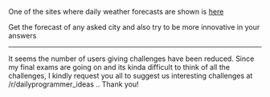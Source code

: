 One of the sites where daily weather forecasts are shown is [here](http://weather.noaa.gov/pub/data/forecasts/.)

Get the forecast of any asked city and also try to be more innovative in your answers

_____________________________________________________

It seems the number of users giving challenges have been reduced. Since my final exams are going on and its kinda difficult to think of all the challenges, I kindly request you all to suggest us interesting challenges at /r/dailyprogrammer_ideas .. Thank you!